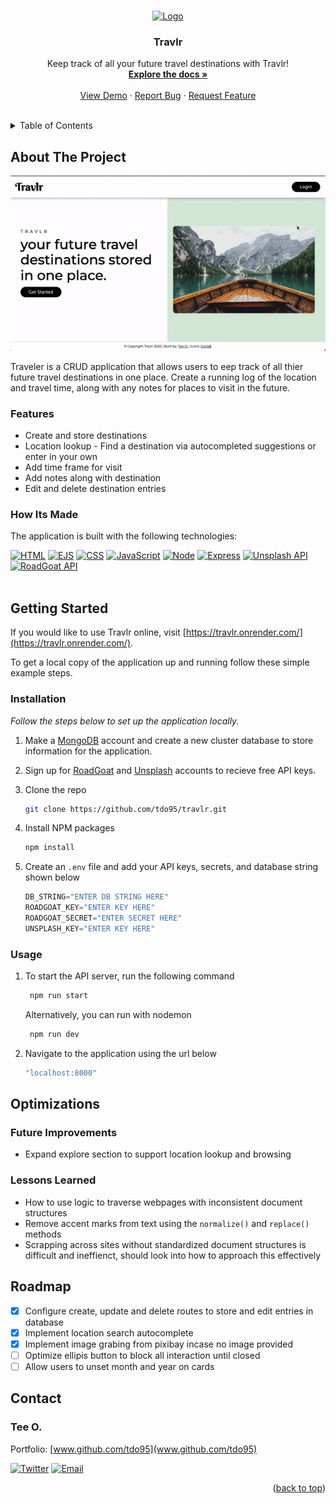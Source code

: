 <!-- This readme was adapated from a template created by Othneil Drew on Github. If you'd like to use this template visit: https://github.com/othneildrew/Best-README-Template -->
<a name="readme-top"></a>


<!-- PROJECT SHIELDS -->
<!--
*** I'm using markdown "reference style" links for readability.
*** Reference links are enclosed in brackets [ ] instead of parentheses ( ).
*** See the bottom of this document for the declaration of the reference variables
*** for contributors-url, forks-url, etc. This is an optional, concise syntax you may use.
*** https://www.markdownguide.org/basic-syntax/#reference-style-links
-->
<!-- [![Contributors][contributors-shield]][contributors-url] -->
<!-- [![Issues][issues-shield]][issues-url] -->
<!-- [![Stargazers][stars-shield]][stars-url] -->
<!-- [![MIT License][license-shield]][license-url] -->
<!-- [![LinkedIn][linkedin-shield]][linkedin-url] -->
<!-- [![Forks][forks-shield]][forks-url] -->


<!-- PROJECT LOGO -->
<br />
<div align="center">
  <a href="https://github.com/tdo95/travlr">
    <img src="https://img.icons8.com/external-prettycons-solid-prettycons/60/000000/external-world-travel-prettycons-solid-prettycons-1.png" alt="Logo" width="80" height="80">
  </a>

  <h3 align="center">Travlr</h3>

  <p align="center">
    Keep track of all your future travel destinations with Travlr!
    <br />
    <a href="https://github.com/tdo95/travlr"><strong>Explore the docs »</strong></a>
    <br />
    <br />
    <a href="https://travlr.onrender.com/">View Demo</a>
    ·
    <a href="https://github.com/tdo95/travlr/issues">Report Bug</a>
    ·
    <a href="https://github.com/tdo95/travlr/issues">Request Feature</a>
  </p>
</div>
<br />


<!-- TABLE OF CONTENTS -->
<details>
  <summary>Table of Contents</summary>
  <ol>
    <li>
      <a href="#about-the-project">About The Project</a>
      <ul>
      <li><a href="#features">Features</a></li>
        <li><a href="#how-its-made">How Its Made</a></li>
      </ul>
    </li>
    <li>
      <a href="#getting-started">Getting Started</a>
      <ul>
        <!-- <li><a href="#prerequisites">Prerequisites</a></li> -->
        <li><a href="#installation">Installation</a></li>
        <li><a href="#usage">Usage</a></li>
      </ul>
    </li>
    <li>
        <a href="#optimizations">Optimizations</a>
        <ul>
         <li><a href="#future-improvements">Future Improvements</a></li>
         <li><a href="#lessons-learned">Lessons Learned</a></li>
        </ul>
    </li>
    <li><a href="#roadmap">Roadmap</a></li>
    <!-- <li><a href="#contributing">Contributing</a></li> -->
    <!-- <li><a href="#license">License</a></li> -->
    <li><a href="#contact">Contact</a></li>
    <li><a href="#acknowledgments">Acknowledgments</a></li>
  </ol>
</details>


<!-- ABOUT THE PROJECT -->
## About The Project

[![Travlr Demo][product-screenshot]](https://travlr.onrender.com/)

Traveler is a CRUD application that allows users to eep track of all thier future travel destinations in one place. Create a running log of the location and travel time, along with any notes for places to visit in the future.

### Features
- Create and store destinations
- Location lookup - Find a destination via autocompleted suggestions or enter in your own
- Add time frame for visit 
- Add notes along with destination
- Edit and delete destination entries

### How Its Made
 The application is built with the following technologies:

 [![HTML][HTML5]][HTML5-url]
 [![EJS][EJS]][EJS-url]
 [![CSS][CSS3]][CSS3-url]
 [![JavaScript][Javascript]][Javascript-url]
 [![Node][Node.js]][Node.js-url]
 [![Express][Express.js]][Express.js-url]
 [![Unsplash API][Unsplash]][Unsplash-url]
 [![RoadGoat API][RoadGoat]][RoadGoat-url]
 <br><br>


<!-- GETTING STARTED -->
## Getting Started

If you would like to use Travlr online, visit [https://travlr.onrender.com/](https://travlr.onrender.com/). 

To get a local copy of the application up and running follow these simple example steps.

<!-- ### Prerequisites

This is an example of how to list things you need to use the software and how to install them.
* npm
  ```sh
  npm install npm@latest -g
  ``` -->

### Installation

_Follow the steps below to set up the application locally._

1. Make a [MongoDB](https://www.mongodb.com/cloud/atlas/register) account and create a new cluster database to store information for the application.

2. Sign up for [RoadGoat](https://www.roadgoat.com/business/cities-api/signup) and [Unsplash](https://unsplash.com/join) accounts to recieve free API keys.

3. Clone the repo
   ```sh
   git clone https://github.com/tdo95/travlr.git
   ```
3. Install NPM packages
   ```sh
   npm install
   ```
4. Create an `.env` file and add your API keys, secrets, and database string shown below
   ```js
   DB_STRING="ENTER DB STRING HERE"
   ROADGOAT_KEY="ENTER KEY HERE"
   ROADGOAT_SECRET="ENTER SECRET HERE"
   UNSPLASH_KEY="ENTER KEY HERE"
   ```

### Usage

1. To start the API server, run the following command
   ```sh
    npm run start  
   ```
   Alternatively, you can run with nodemon
   ```sh
    npm run dev  
   ```
2. Navigate to the application using the url below
   ```sh
   "localhost:8000"
   ```

<!-- OPTIMIZATIONS -->
## Optimizations

### Future Improvements

- Expand explore section to support location lookup and browsing

### Lessons Learned

- How to use logic to traverse webpages with inconsistent document structures
- Remove accent marks from text using the `normalize()` and `replace()` methods
- Scrapping across sites without standardized document structures is difficult and ineffienct, should look into how to approach this effectively


<!-- ROADMAP -->
## Roadmap
- [x] Configure create, update and delete routes to store and edit entries in database
- [x] Implement location search autocomplete
- [x] Implement image grabing from pixibay incase no image provided
- [ ] Optimize ellipis button to block all interaction until closed
- [ ] Allow users to unset month and year on cards

<!-- See the [open issues](https://github.com/tdo95/discolist/issues) for a list of proposed features (and known issues). -->


<!-- CONTRIBUTING -->
<!-- ## Contributing

Contributions are what make the open source community such an amazing place to learn, inspire, and create. Any contributions you make are **greatly appreciated**.

If you have a suggestion that would make this better, please fork the repo and create a pull request. You can also simply open an issue with the tag "enhancement".
Don't forget to give the project a star! Thanks again!

1. Fork the Project
2. Create your Feature Branch (`git checkout -b feature/AmazingFeature`)
3. Commit your Changes (`git commit -m 'Add some AmazingFeature'`)
4. Push to the Branch (`git push origin feature/AmazingFeature`)
5. Open a Pull Request

<p align="right">(<a href="#readme-top">back to top</a>)</p> -->


<!-- CONTACT -->
## Contact

### **Tee O.**
Portfolio: [www.github.com/tdo95](www.github.com/tdo95)

[![Twitter][twitter-shield]][twitter-url]
[![Email][email-shield]][email-url]

<p align="right">(<a href="#readme-top">back to top</a>)</p>


<!-- ACKNOWLEDGMENTS -->
<!-- ## Acknowledgments

Use this space to list resources you find helpful and would like to give credit to. I've included a few of my favorites to kick things off!

* [Choose an Open Source License](https://choosealicense.com)
* [GitHub Emoji Cheat Sheet](https://www.webpagefx.com/tools/emoji-cheat-sheet)
* [Malven's Flexbox Cheatsheet](https://flexbox.malven.co/)
* [Malven's Grid Cheatsheet](https://grid.malven.co/)
* [Img Shields](https://shields.io)
* [GitHub Pages](https://pages.github.com)
* [Font Awesome](https://fontawesome.com)
* [React Icons](https://react-icons.github.io/react-icons/search)

<p align="right">(<a href="#readme-top">back to top</a>)</p> -->





<!-- MARKDOWN LINKS & IMAGES -->
<!-- https://www.markdownguide.org/basic-syntax/#reference-style-links -->
<!-- Ready-Made Badges: https://github.com/Ileriayo/markdown-badges -->
[contributors-shield]: https://img.shields.io/github/contributors/tdo95/travlr.svg?style=for-the-badge
[contributors-url]: https://github.com/tdo95/travlr/graphs/contributors
[forks-shield]: https://img.shields.io/github/forks/tdo95/travlr.svg?style=for-the-badge
[forks-url]: https://github.com/tdo95/travlr/network/members
[stars-shield]: https://img.shields.io/github/stars/tdo95/travlr.svg?style=for-the-badge
[stars-url]: https://github.com/tdo95/travlr/stargazers
[issues-shield]: https://img.shields.io/github/issues/tdo95/travlr.svg?style=for-the-badge
[issues-url]: https://github.com/tdo95/travlr/issues
[license-shield]: https://img.shields.io/github/license/tdo95/travlr.svg?style=for-the-badge
[license-url]: https://github.com/tdo95/travlr/blob/master/LICENSE.txt

<!-- SOCIALS BADGES -->
[linkedin-shield]: https://img.shields.io/badge/-LinkedIn-black.svg?style=for-the-badge&logo=linkedin&colorB=555
[linkedin-url]: https://linkedin.com/in/tee-o
[twitter-shield]: https://img.shields.io/badge/Twitter-%231DA1F2.svg?style=for-the-badge&logo=Twitter&logoColor=white
[twitter-url]: https://twitter.com/teeintech
[email-shield]: https://img.shields.io/badge/tdopress@gmail.com-000000?style=for-the-badge&logo=gmail&logoColor=white
[email-url]: mailto:tdopress@gmail.com

<!-- DEMO IMAGE -->
[product-screenshot]: https://github.com/tdo95/travlr/blob/main/travlr-demo.gif

<!-- LIBRARIES BADGES -->
[Next.js]: https://img.shields.io/badge/next.js-000000?style=for-the-badge&logo=nextdotjs&logoColor=white
[Next-url]: https://nextjs.org/
[React.js]: https://img.shields.io/badge/React-20232A?style=for-the-badge&logo=react&logoColor=61DAFB
[React-url]: https://reactjs.org/
[Vue.js]: https://img.shields.io/badge/Vue.js-35495E?style=for-the-badge&logo=vuedotjs&logoColor=4FC08D
[Vue-url]: https://vuejs.org/
[Angular.io]: https://img.shields.io/badge/Angular-DD0031?style=for-the-badge&logo=angular&logoColor=white
[Angular-url]: https://angular.io/
[Svelte.dev]: https://img.shields.io/badge/Svelte-4A4A55?style=for-the-badge&logo=svelte&logoColor=FF3E00
[Svelte-url]: https://svelte.dev/
[Laravel.com]: https://img.shields.io/badge/Laravel-FF2D20?style=for-the-badge&logo=laravel&logoColor=white
[Laravel-url]: https://laravel.com
[Bootstrap.com]: https://img.shields.io/badge/Bootstrap-563D7C?style=for-the-badge&logo=bootstrap&logoColor=white
[Bootstrap-url]: https://getbootstrap.com
[JQuery.com]: https://img.shields.io/badge/jQuery-0769AD?style=for-the-badge&logo=jquery&logoColor=white
[JQuery-url]: https://jquery.com 
[HTML5]: https://img.shields.io/badge/html5-%23E34F26.svg?style=for-the-badge&logo=html5&logoColor=white
[HTML5-url]: https://developer.mozilla.org/en-US/docs/Glossary/HTML5
[JavaScript]: https://img.shields.io/badge/javascript-090909.svg?style=for-the-badge&logo=javascript&logoColor=%23F7DF1E
[Javascript-url]: https://developer.mozilla.org/en-US/docs/Web/JavaScript
[CSS3]: https://img.shields.io/badge/css3-%231572B6.svg?style=for-the-badge&logo=css3&logoColor=white
[CSS3-url]: https://developer.mozilla.org/en-US/docs/Web/CSS
[Node.js]: https://img.shields.io/badge/node.js-333333?style=for-the-badge&logo=node.js&logoColor=44883e
[Node.js-url]: https://nodejs.org/en/
[Express.js]: https://img.shields.io/badge/express.js-%23404d59.svg?style=for-the-badge&logo=express&logoColor=%2361DAFB
[Express.js-url]: https://expressjs.com/
[Axios]: https://img.shields.io/badge/axios-7c00e2.svg?style=for-the-badge&logo=axios&logoColor=white
[Axios-url]: https://axios-http.com/docs/intro
[Cheerio]: https://img.shields.io/badge/cheerio-000000.svg?style=for-the-badge&logo=cheerio&logoColor=white
[Cheerio-url]: https://cheerio.js.org/
[EJS]: https://img.shields.io/badge/ejs-acd161.svg?style=for-the-badge&logo=ejs&logoColor=white
[EJS-url]: https://ejs.co/


<!-- EXTRAS -->
[Spotify-api]: https://img.shields.io/badge/Spotify%20API-000000?style=for-the-badge&logo=spotify&logoColor=1DB954
[Spotify-url]: https://developer.spotify.com/documentation/web-api/quick-start/ 
[Unsplash]: https://img.shields.io/badge/unsplash%20api-ffffff.svg?style=for-the-badge&logo=unsplash&logoColor=black
[Unsplash-url]: https://unsplash.com/documentation#search-photos
[RoadGoat]: https://img.shields.io/badge/roadgoat%20api-342c8a.svg?style=for-the-badge&logo=roadgoat&logoColor=pink
[RoadGoat-url]: https://www.roadgoat.com/business/cities-api

